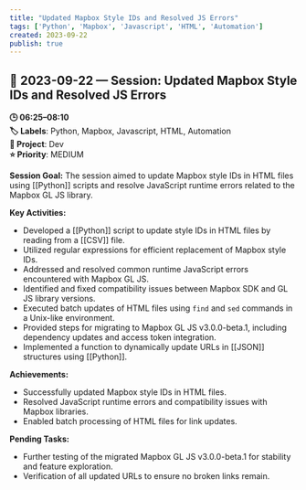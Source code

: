 ```yaml
---
title: "Updated Mapbox Style IDs and Resolved JS Errors"
tags: ['Python', 'Mapbox', 'Javascript', 'HTML', 'Automation']
created: 2023-09-22
publish: true
---
```


## 📅 2023-09-22 — Session: Updated Mapbox Style IDs and Resolved JS Errors

**🕒 06:25–08:10**  
**🏷️ Labels**: Python, Mapbox, Javascript, HTML, Automation  
**📂 Project**: Dev  
**⭐ Priority**: MEDIUM  


**Session Goal:**
The session aimed to update Mapbox style IDs in HTML files using [[Python]] scripts and resolve JavaScript runtime errors related to the Mapbox GL JS library.

**Key Activities:**
- Developed a [[Python]] script to update style IDs in HTML files by reading from a [[CSV]] file.
- Utilized regular expressions for efficient replacement of Mapbox style IDs.
- Addressed and resolved common runtime JavaScript errors encountered with Mapbox GL JS.
- Identified and fixed compatibility issues between Mapbox SDK and GL JS library versions.
- Executed batch updates of HTML files using `find` and `sed` commands in a Unix-like environment.
- Provided steps for migrating to Mapbox GL JS v3.0.0-beta.1, including dependency updates and access token integration.
- Implemented a function to dynamically update URLs in [[JSON]] structures using [[Python]].

**Achievements:**
- Successfully updated Mapbox style IDs in HTML files.
- Resolved JavaScript runtime errors and compatibility issues with Mapbox libraries.
- Enabled batch processing of HTML files for link updates.

**Pending Tasks:**
- Further testing of the migrated Mapbox GL JS v3.0.0-beta.1 for stability and feature exploration.
- Verification of all updated URLs to ensure no broken links remain.
